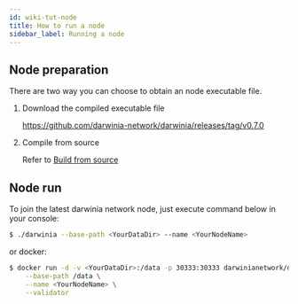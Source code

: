 ```yaml
---
id: wiki-tut-node
title: How to run a node
sidebar_label: Running a node
---
```


## Node preparation

There are two way you can choose to obtain an node executable file.

1. Download the compiled executable file

	https://github.com/darwinia-network/darwinia/releases/tag/v0.7.0

2. Compile from source

	Refer to [Build from source](https://github.com/darwinia-network/darwinia#41-hacking-on-darwinia)

## Node run

To join the latest darwinia network node, just execute command below in your console:

```sh
$ ./darwinia --base-path <YourDataDir> --name <YourNodeName>
```

or docker:

```bash
$ docker run -d -v <YourDataDir>:/data -p 30333:30333 darwinianetwork/darwinia:v0.7.0 \
	--base-path /data \
	--name <YourNodeName> \
	--validator
```